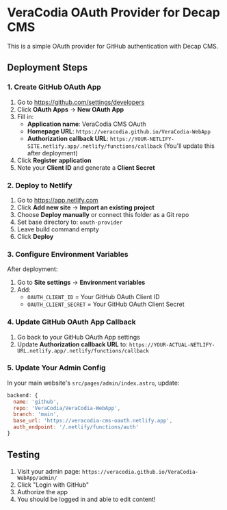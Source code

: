 # VeraCodia OAuth Provider for Decap CMS

This is a simple OAuth provider for GitHub authentication with Decap CMS.

## Deployment Steps

### 1. Create GitHub OAuth App

1. Go to https://github.com/settings/developers
2. Click **OAuth Apps** → **New OAuth App**
3. Fill in:
   - **Application name**: VeraCodia CMS OAuth
   - **Homepage URL**: `https://veracodia.github.io/VeraCodia-WebApp`
   - **Authorization callback URL**: `https://YOUR-NETLIFY-SITE.netlify.app/.netlify/functions/callback`
     (You'll update this after deployment)
4. Click **Register application**
5. Note your **Client ID** and generate a **Client Secret**

### 2. Deploy to Netlify

1. Go to https://app.netlify.com
2. Click **Add new site** → **Import an existing project**
3. Choose **Deploy manually** or connect this folder as a Git repo
4. Set base directory to: `oauth-provider`
5. Leave build command empty
6. Click **Deploy**

### 3. Configure Environment Variables

After deployment:
1. Go to **Site settings** → **Environment variables**
2. Add:
   - `OAUTH_CLIENT_ID` = Your GitHub OAuth Client ID
   - `OAUTH_CLIENT_SECRET` = Your GitHub OAuth Client Secret

### 4. Update GitHub OAuth App Callback

1. Go back to your GitHub OAuth App settings
2. Update **Authorization callback URL** to:
   `https://YOUR-ACTUAL-NETLIFY-URL.netlify.app/.netlify/functions/callback`

### 5. Update Your Admin Config

In your main website's `src/pages/admin/index.astro`, update:

```javascript
backend: {
  name: 'github',
  repo: 'VeraCodia/VeraCodia-WebApp',
  branch: 'main',
  base_url: 'https://veracodia-cms-oauth.netlify.app',
  auth_endpoint: '/.netlify/functions/auth'
}
```

## Testing

1. Visit your admin page: `https://veracodia.github.io/VeraCodia-WebApp/admin/`
2. Click "Login with GitHub"
3. Authorize the app
4. You should be logged in and able to edit content!
